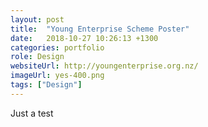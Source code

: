```yaml
---
layout: post
title:  "Young Enterprise Scheme Poster"
date:   2018-10-27 10:26:13 +1300
categories: portfolio
role: Design
websiteUrl: http://youngenterprise.org.nz/
imageUrl: yes-400.png
tags: ["Design"]
---
```

Just a test
